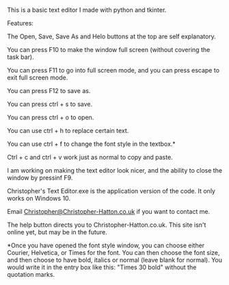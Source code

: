 This is a basic text editor I made with python and tkinter. 

Features:

The Open, Save, Save As and Helo buttons at the top are self explanatory.

You can press F10 to make the window full screen (without covering the task bar).

You can press F11 to go into full screen mode, and you can press escape to exit full screen mode.

You can press F12 to save as.

You can press ctrl + s to save.

You can press ctrl + o to open.

You can use ctrl + h to replace certain text.

You can use ctrl + f to change the font style in the textbox.*

Ctrl + c and ctrl + v work just as normal to copy and paste.



I am working on making the text editor look nicer, and the ability to close the window by pressinf F9.

Christopher's Text Editor.exe is the application version of the code. It only works on Windows 10.

Email Christopher@Christopher-Hatton.co.uk if you want to contact me.

The help button directs you to Christopher-Hatton.co.uk. This site isn't online yet, but may be in the future.

*Once you have opened the font style window, you can choose either Courier, Helvetica, or Times for the font. You can then choose the font size, and then choose to have bold, italics or normal (leave blank for normal). You would write it in the entry box like this: "Times 30 bold" without the quotation marks.
